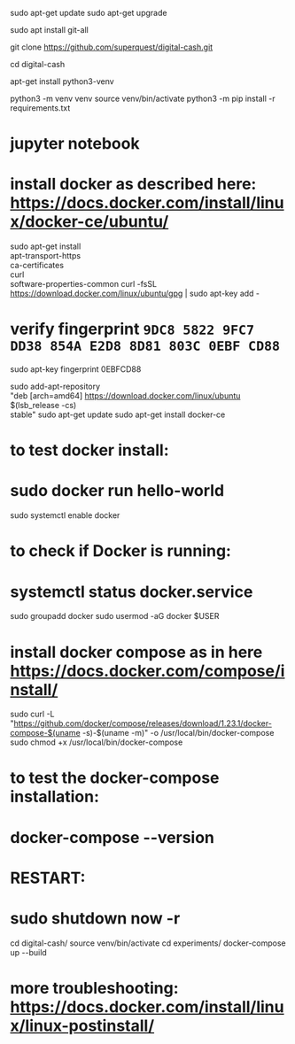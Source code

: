 sudo apt-get update
sudo apt-get upgrade

sudo apt install git-all

git clone https://github.com/superquest/digital-cash.git  

cd digital-cash

apt-get install python3-venv

python3 -m venv venv
source venv/bin/activate
python3 -m pip install -r requirements.txt

# jupyter notebook

# install docker as described here: https://docs.docker.com/install/linux/docker-ce/ubuntu/

sudo apt-get install \
    apt-transport-https \
    ca-certificates \
    curl \
    software-properties-common
curl -fsSL https://download.docker.com/linux/ubuntu/gpg | sudo apt-key add -

# verify fingerprint `9DC8 5822 9FC7 DD38 854A E2D8 8D81 803C 0EBF CD88`

sudo apt-key fingerprint 0EBFCD88

sudo add-apt-repository \
   "deb [arch=amd64] https://download.docker.com/linux/ubuntu \
   $(lsb_release -cs) \
   stable"
sudo apt-get update
sudo apt-get install docker-ce

# to test docker install: 
# sudo docker run hello-world

sudo systemctl enable docker

# to check if Docker is running:
# systemctl status docker.service

sudo groupadd docker
sudo usermod -aG docker $USER

# install docker compose as in here https://docs.docker.com/compose/install/

sudo curl -L "https://github.com/docker/compose/releases/download/1.23.1/docker-compose-$(uname -s)-$(uname -m)" -o /usr/local/bin/docker-compose
sudo chmod +x /usr/local/bin/docker-compose

# to test the docker-compose installation:
# docker-compose --version

# RESTART:
# sudo shutdown now -r

cd digital-cash/
																																																																																																																																															source venv/bin/activate
cd experiments/
docker-compose up --build

# more troubleshooting: https://docs.docker.com/install/linux/linux-postinstall/
